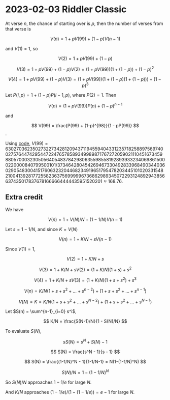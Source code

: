 2023-02-03 Riddler Classic
==========================
At verse $n$, the chance of starting over is $p$, then the number of
verses from that verse is

$$ V(n) = 1 + pV(99) + (1-p)V(n-1) $$

and $V(1) = 1$, so

$$ V(2) = 1 + pV(99) + (1-p) $$

$$ V(3) = 1 + pV(99) + (1-p)V(2) = (1 + pV(99))(1+(1-p)) + (1-p)^2 $$

$$ V(4) = 1 + pV(99) + (1-p)V(3) = (1 + pV(99))(1+(1-p)(1+(1-p))) + (1-p)^3 $$

Let $P(i,p) = 1 + (1-p)P(i-1,p)$, where $P(2) = 1$.  Then

$$ V(n) = (1 + pV(99))P(n) + (1-p)^{n-1} $$

and

$$ V(99) = \frac{P(99) + (1-p)^{98}}{1 - pP(99)} $$.

Using [code](20230203c.hs), $V(99) = 630270362350273227342812094371194559404331235718258897569740027576447429544722476578589349989871767272059021110451673459880570003230505640548378429806355985581928939332340698615000220000840799500101/3734642804542694673304928339684903440360290548300415176063232044682349196517954782034451010203315482100413928177255823637569999967368629893450722931248929438566374350178376781666664444435951520201 \approx 168.76$.

Extra credit
------------
We have

$$ V(n) = 1 + V(N)/N + (1-1/N) V(n-1) $$

Let $s = 1-1/N$, and since $K = V(N)$

$$ V(n) = 1 + K/N + sV(n-1) $$

Since $V(1) = 1$,

$$ V(2) = 1+K/N + s $$

$$ V(3) = 1+K/N + sV(2) = (1+K/N)(1+s) + s^2 $$

$$ V(4) = 1+K/N + sV(3) = (1+K/N)(1+s+s^2) + s^3 $$

$$ V(n) = K/N (1+s+s^2+\ldots+s^{n-2}) + (1+s+s^2+\ldots+s^{n-1}) $$

$$ V(N) = K = K/N (1+s+s^2+\ldots+s^{N-2}) + (1+s+s^2+\ldots+s^{N-1}) $$

Let $S(n) = \sum^{n-1}_{i=0} s^i$,

$$ K/N = \frac{S(N-1)/N}{1 - S(N)/N} $$

To evaluate $S(N)$,

$$ sS(N) = s^N + S(N) - 1 $$

$$ S(N) = \frac{s^N - 1}{s - 1} $$

$$ S(N) = \frac{(1-1/N)^N - 1}{1-1/N-1} = N(1-(1-1/N)^N) $$

$$ S(N)/N = 1 - (1-1/N)^N $$

So $S(N)/N$ approaches $1 - 1/e$ for large $N$.

And $K/N$ approaches $(1-1/e)/(1-(1-1/e)) = e-1$ for large $N$.

